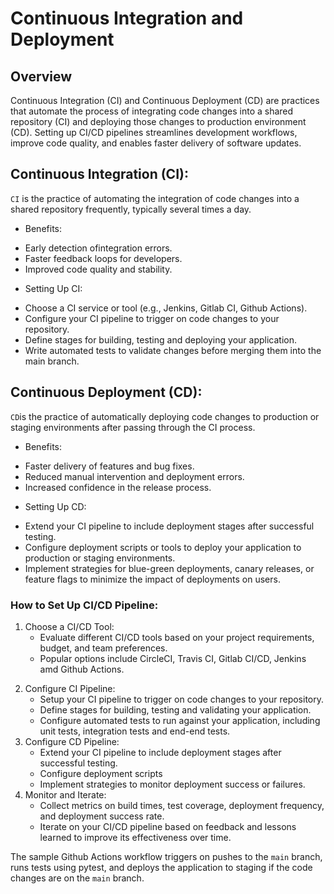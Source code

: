 # Continuous Integration and Deployment
## Overview
Continuous Integration (CI) and Continuous Deployment (CD) are practices that automate the process of integrating code changes into a shared repository (CI) and deploying those changes to production environment (CD). Setting up CI/CD pipelines streamlines development workflows, improve code quality, and enables faster delivery of software updates.

## Continuous Integration (CI):
`CI` is the practice of automating the integration of code changes into a shared repository frequently, typically several times a day.

- Benefits:
* Early detection ofintegration errors.
* Faster feedback loops for developers.
* Improved code quality and stability.

- Setting Up CI:
* Choose a CI service or tool (e.g., Jenkins, Gitlab CI, Github Actions).
* Configure your CI pipeline to trigger on code changes to your repository.
* Define stages for building, testing and deploying your application.
* Write automated tests to validate changes before merging them into the main branch.

## Continuous Deployment (CD):
`CD`is the practice of automatically deploying code changes to production or staging environments after passing through the CI process.

- Benefits:
* Faster delivery of features and bug fixes.
* Reduced manual intervention and deployment errors.
* Increased confidence in the release process.

- Setting Up CD:
* Extend your CI pipeline to include deployment stages after successful testing.
* Configure deployment scripts or tools to deploy your application to production or staging environments.
* Implement strategies for blue-green deployments, canary releases, or feature flags to minimize the impact of deployments on users.

<!-- I will quickly show you the Github Actions on Github and a YAML script for Github Actions. -->

### How to Set Up CI/CD Pipeline:
1. Choose a CI/CD Tool:
    - Evaluate different CI/CD tools based on your project requirements, budget, and team preferences.
    - Popular options include CircleCI, Travis CI, Gitlab CI/CD, Jenkins amd Github Actions.
<!-- Please note we will be working with Github Actions as our CI/CD tool in this tutorial -->
2. Configure CI Pipeline:
    - Setup your CI pipeline to trigger on code changes to your repository.
    - Define stages for building, testing and validating your application.
    - Configure automated tests to run against your application, including unit tests, integration tests 
      and end-end tests.
3. Configure CD Pipeline:
    - Extend your CI pipeline to include deployment stages after successful testing.
    - Configure deployment scripts
    - Implement strategies to monitor deployment success or failures.
4. Monitor and Iterate:
    - Collect metrics on build times, test coverage, deployment frequency, and deployment success rate.
    - Iterate on your CI/CD pipeline based on feedback and lessons learned to improve its effectiveness 
      over time.

<!-- I will now illustrate an example GitHub Actions workflow for CI/CD  -->

The sample Github Actions workflow triggers on pushes to the `main` branch,
runs tests using pytest, and deploys the application to staging if the code changes
are on the `main` branch.

<!-- Next steps for practical purposes, we will create a simple django application and set up a CI/CD pipeline for it using Github Actions. -->